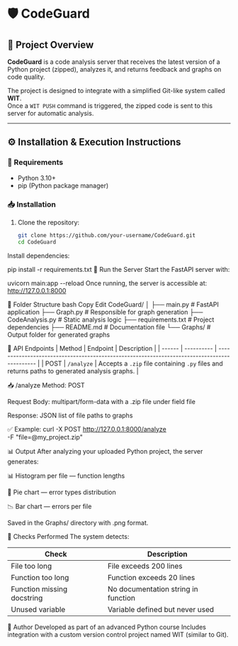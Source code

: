 # 🛡️ CodeGuard

## 📌 Project Overview

**CodeGuard** is a code analysis server that receives the latest version of a Python project (zipped), analyzes it, and returns feedback and graphs on code quality.

The project is designed to integrate with a simplified Git-like system called **WIT**.  
Once a `WIT PUSH` command is triggered, the zipped code is sent to this server for automatic analysis.

---

## ⚙️ Installation & Execution Instructions

### 🔧 Requirements

- Python 3.10+
- pip (Python package manager)

### 📥 Installation

1. Clone the repository:

   ```bash
   git clone https://github.com/your-username/CodeGuard.git
   cd CodeGuard
   
Install dependencies:

pip install -r requirements.txt
🚀 Run the Server
Start the FastAPI server with:

uvicorn main:app --reload
Once running, the server is accessible at:
http://127.0.0.1:8000

📁 Folder Structure
bash
Copy
Edit
CodeGuard/
│
├── main.py                 # FastAPI application
├── Graph.py                # Responsible for graph generation
├── CodeAnalysis.py         # Static analysis logic
├── requirements.txt        # Project dependencies
├── README.md               # Documentation file
└── Graphs/                 # Output folder for generated graphs

📡 API Endpoints
| Method | Endpoint   | Description                                                                                  |
| ------ | ---------- | -------------------------------------------------------------------------------------------- |
| POST   | `/analyze` | Accepts a `.zip` file containing `.py` files and returns paths to generated analysis graphs. |

📥 /analyze
Method: POST

Request Body: multipart/form-data with a .zip file under field file

Response: JSON list of file paths to graphs

✅ Example:
curl -X POST http://127.0.0.1:8000/analyze \
  -F "file=@my_project.zip"
  
📊 Output
After analyzing your uploaded Python project, the server generates:

📊 Histogram per file — function lengths

🥧 Pie chart — error types distribution

📉 Bar chart — errors per file

Saved in the Graphs/ directory with .png format.

🧪 Checks Performed
The system detects:

| Check                      | Description                         |
| -------------------------- | ----------------------------------- |
| File too long              | File exceeds 200 lines              |
| Function too long          | Function exceeds 20 lines           |
| Function missing docstring | No documentation string in function |
| Unused variable            | Variable defined but never used     |

👤 Author
Developed as part of an advanced Python course
Includes integration with a custom version control project named WIT (similar to Git).
